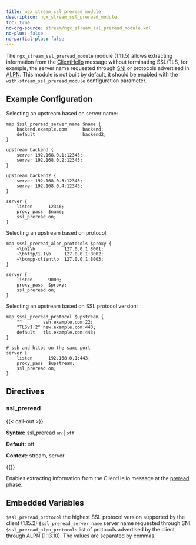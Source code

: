 ```yaml
---
title: ngx_stream_ssl_preread_module
description: ngx_stream_ssl_preread_module
toc: true
nd-org-source: stream/ngx_stream_ssl_preread_module.xml
nd-plus: false
nd-partial-plus: false
---
```



<!--
********************************************************************************
🛑 WARNING: AUTOGENERATED FILE - DO NOT EDIT 🛑
This Markdown file was automatically generated from the source XML documentation.
Any manual changes made directly to this file will be overwritten.
To request or suggest changes, please edit the source XML files instead.
https://github.com/nginx/nginx.org/tree/main/xml/en
********************************************************************************
-->


The `ngx_stream_ssl_preread_module` module (1.11.5) allows
extracting information from the
[ClientHello](https://datatracker.ietf.org/doc/html/rfc5246#section-7.4.1.2)
message without terminating SSL/TLS,
for example, the server name requested through
[SNI](https://datatracker.ietf.org/doc/html/rfc6066#section-3)
or protocols advertised in
[ALPN](https://datatracker.ietf.org/doc/html/rfc7301).
This module is not built by default, it should be enabled with the
`--with-stream_ssl_preread_module`
configuration parameter.
## Example Configuration


Selecting an upstream based on server name:

```nginx
map $ssl_preread_server_name $name {
    backend.example.com      backend;
    default                  backend2;
}

upstream backend {
    server 192.168.0.1:12345;
    server 192.168.0.2:12345;
}

upstream backend2 {
    server 192.168.0.3:12345;
    server 192.168.0.4:12345;
}

server {
    listen      12346;
    proxy_pass  $name;
    ssl_preread on;
}

```


Selecting an upstream based on protocol:

```nginx
map $ssl_preread_alpn_protocols $proxy {
    ~\bh2\b           127.0.0.1:8001;
    ~\bhttp/1.1\b     127.0.0.1:8002;
    ~\bxmpp-client\b  127.0.0.1:8003;
}

server {
    listen      9000;
    proxy_pass  $proxy;
    ssl_preread on;
}

```


Selecting an upstream based on SSL protocol version:

```nginx
map $ssl_preread_protocol $upstream {
    ""        ssh.example.com:22;
    "TLSv1.2" new.example.com:443;
    default   tls.example.com:443;
}

# ssh and https on the same port
server {
    listen      192.168.0.1:443;
    proxy_pass  $upstream;
    ssl_preread on;
}

```

## Directives

### ssl_preread

{{< call-out >}}

**Syntax:** ssl_preread `on` | `off`

**Default:** off

**Context:** stream, server


{{</call-out>}}


Enables extracting information from the ClientHello message at
the [preread](/nginx/module-reference/stream/stream_processing#preread_phase) phase.
## Embedded Variables

`$ssl_preread_protocol`
the highest SSL protocol version supported by the client (1.15.2)
`$ssl_preread_server_name`
server name requested through SNI
`$ssl_preread_alpn_protocols`
list of protocols advertised by the client through ALPN (1.13.10).
The values are separated by commas.
